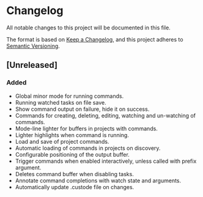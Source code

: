 # Changelog

All notable changes to this project will be documented in this file.

The format is based on [Keep a Changelog](https://keepachangelog.com/en/1.0.0/),
and this project adheres to [Semantic Versioning](https://semver.org/spec/v2.0.0.html).

## [Unreleased]
### Added
- Global minor mode for running commands.
- Running watched tasks on file save.
- Show command output on failure, hide it on success.
- Commands for creating, deleting, editing, watching and un-watching of
  commands.
- Mode-line lighter for buffers in projects with commands.
- Lighter highlights when command is running.
- Load and save of project commands.
- Automatic loading of commands in projects on discovery.
- Configurable positioning of the output buffer.
- Trigger commands when enabled interactively, unless called with
  prefix argument.
- Deletes command buffer when disabling tasks.
- Annotate command completions with watch state and arguments.
- Automatically update .custode file on changes.
